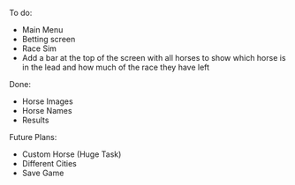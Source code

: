 To do:
- Main Menu
- Betting screen
- Race Sim
- Add a bar at the top of the screen with all horses to show which horse is in the lead and how much of the race they have left

Done: 
- Horse Images
- Horse Names 
- Results

Future Plans:
- Custom Horse (Huge Task)
- Different Cities 
- Save Game